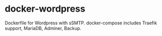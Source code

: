# docker-wordpress
Dockerfile for Wordpress with sSMTP.
docker-compose includes Traefik support, MariaDB, Adminer, Backup.
